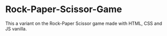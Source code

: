 # Rock-Paper-Scissor-Game
This a variant on the Rock-Paper Scissor game made with HTML, CSS and JS vanilla. 
